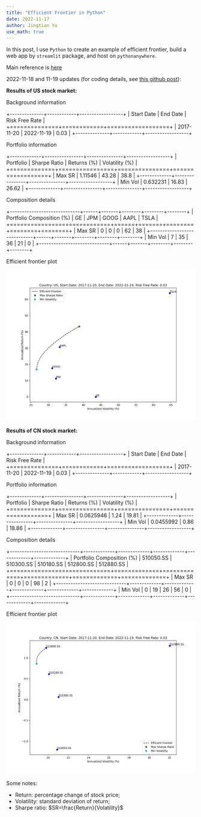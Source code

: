 ```yaml
---
title: "Efficient Frontier in Python"
date: 2022-11-17
author: Jingtian Yu
use_math: true
---
```


In this post, I use `Python` to create an example of efficient frontier, build a web app by `streamlit` package, and host on `pythonanywhere`.

Main reference is [here](https://www.youtube.com/watch?v=Isutk-wqJfE)

2022-11-18 and 11-19 updates (for coding details, see [this github post](https://github.com/yu-jingtian/fin_py/blob/main/eff_front.ipynb)):

**Results of US stock market:**

Background information

+--------------+------------+------------------+
| Start Date   | End Date   |   Risk Free Rate |
+==============+============+==================+
| 2017-11-20   | 2022-11-19 |             0.03 |
+--------------+------------+------------------+

Portfolio information

+-------------+----------------+---------------+------------------+
| Portfolio   |   Sharpe Ratio |   Returns (%) |   Volatility (%) |
+=============+================+===============+==================+
| Max SR      |       1.11546  |         43.28 |            38.8  |
+-------------+----------------+---------------+------------------+
| Min Vol     |       0.632231 |         16.83 |            26.62 |
+-------------+----------------+---------------+------------------+

Composition details

+-----------------------------+------+-------+--------+--------+--------+
| Portfolio Composition (%)   |   GE |   JPM |   GOOG |   AAPL |   TSLA |
+=============================+======+=======+========+========+========+
| Max SR                      |    0 |     0 |      0 |     62 |     38 |
+-----------------------------+------+-------+--------+--------+--------+
| Min Vol                     |    7 |    35 |     36 |     21 |      0 |
+-----------------------------+------+-------+--------+--------+--------+

Efficient frontier plot

![](./_plots/EF_plot_US.jpg)


**Results of CN stock market:**

Background information

+--------------+------------+------------------+
| Start Date   | End Date   |   Risk Free Rate |
+==============+============+==================+
| 2017-11-20   | 2022-11-19 |             0.03 |
+--------------+------------+------------------+

Portfolio information

+-------------+----------------+---------------+------------------+
| Portfolio   |   Sharpe Ratio |   Returns (%) |   Volatility (%) |
+=============+================+===============+==================+
| Max SR      |      0.0625946 |          1.24 |            19.81 |
+-------------+----------------+---------------+------------------+
| Min Vol     |      0.0455992 |          0.86 |            18.86 |
+-------------+----------------+---------------+------------------+

Composition details

+-----------------------------+-------------+-------------+-------------+-------------+-------------+
| Portfolio Composition (%)   |   510050.SS |   510300.SS |   510180.SS |   512800.SS |   512880.SS |
+=============================+=============+=============+=============+=============+=============+
| Max SR                      |           0 |           0 |           0 |          98 |           2 |
+-----------------------------+-------------+-------------+-------------+-------------+-------------+
| Min Vol                     |           0 |          19 |          26 |          56 |           0 |
+-----------------------------+-------------+-------------+-------------+-------------+-------------+

Efficient frontier plot

![](./_plots/EF_plot_CN.jpg)

Some notes:
- Return: percentage change of stock price;
- Volatility: standard deviation of return;
- Sharpe ratio: $SR=\frac{Return}{Volatility}$